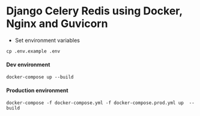 # Django Celery Redis using Docker, Nginx and Guvicorn

- Set environment variables

```
cp .env.example .env
```

#### Dev environment
```
docker-compose up --build
```

#### Production environment

```
docker-compose -f docker-compose.yml -f docker-compose.prod.yml up  --build
```

